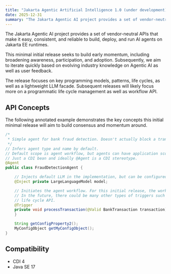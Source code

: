 ```yaml
---
title: "Jakarta Agentic Artificial Intelligence 1.0 (under development)"
date: 2025-12-31
summary: "The Jakarta Agentic AI project provides a set of vendor-neutral APIs that make it easy, consistent, and reliable to build, deploy, and run AI agents on Jakarta EE runtimes."
---
```


The Jakarta Agentic AI project provides a set of vendor-neutral APIs that make it easy, consistent, and reliable to build, deploy, and run AI agents on Jakarta EE runtimes.

This minimal initial release seeks to build early momentum, including broadening awareness, participation, and adoption. Subsequently, we aim to iterate quickly based on evolving industry knowledge on Agentic AI as well as user feedback.

The release focuses on key programming models, patterns, life cycles, as well as a lightweight LLM facade. Subsequent releases will likely focus more on a programmatic life cycle management as well as workflow API.

## API Concepts

The following annotated example demonstrates the key concepts this initial minimal release will aim to build consensus and momentum around.

```java
/*
 * Simple agent for bank fraud detection. Doesn't actually block a transaction but marks it suspect and sends notifications.
 */
// Infers agent type and name by default.
// Default scope is agent workflow, but agents can have application scope.
// Just a CDI bean and ideally @Agent is a CDI stereotype.
@Agent
public class FraudDetectionAgent {

    // Injects default LLM in the implementation, but can be configured to inject specific ones.
    @Inject private LargeLanguageModel model;

    // Initiates the agent workflow. For this initial release, the workflow can only be triggered by CDI events.
    // In the future, there could be many other types of triggers such as Jakarta Messaging or direct invocation from a programmatic
    // life cycle API.
    @Trigger
    private void processTransaction(@Valid BankTransaction transaction) {
    } 

	String getConfigProperty2();
	MyConfigObject getMyConfigObject();
}
```

## Compatibility
- CDI 4
- Java SE 17
